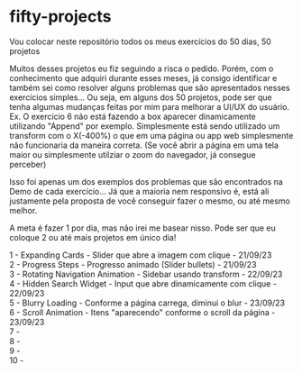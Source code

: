# fifty-projects

Vou colocar neste repositório todos os meus exercícios do 50 dias, 50 projetos

Muitos desses projetos eu fiz seguindo a risca o pedido. Porém, com o conhecimento que adquiri durante esses meses, já consigo identificar e também sei como resolver alguns problemas que são apresentados nesses exercícios simples... Ou seja, em alguns dos 50 projetos, pode ser que tenha algumas mudanças feitas por mim para melhorar a UI/UX do usuário. Ex. O exercício 6 não está fazendo a box aparecer dinamicamente utilizando "Append" por exemplo. Simplesmente está sendo utilizado um transform com o X(-400%) o que em uma página ou app web simplesmente não funcionaria da maneira correta. (Se você abrir a página em uma tela maior ou simplesmente utilziar o zoom do navegador, já consegue perceber)

Isso foi apenas um dos exemplos dos problemas que são encontrados na Demo de cada exercício... Já que a maioria nem responsivo é, está ali justamente pela proposta de você conseguir fazer o mesmo, ou até mesmo melhor.

A meta é fazer 1 por dia, mas não irei me basear nisso. Pode ser que eu coloque 2 ou até mais projetos em único dia!

1 - Expanding Cards - Slider que abre a imagem com clique - 21/09/23 <br>
2 - Progress Steps - Progresso animado (Slider bullets) - 21/09/23 <br>
3 - Rotating Navigation Animation - Sidebar usando transform - 22/09/23 <br>
4 - Hidden Search Widget - Input que abre dinamicamente com clique - 22/09/23 <br>
5 - Blurry Loading - Conforme a página carrega, diminui o blur - 23/09/23 <br>
6 - Scroll Animation - Itens "aparecendo" conforme o scroll da página - 23/09/23 <br>
7 - <br>
8 - <br>
9 - <br>
10 -<br>

